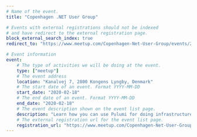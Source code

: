 ```yaml
---
# Name of the event.
title: "Copenhagen .NET User Group"

# Events with external registrations should not be indexed
# and have redirect to the external registration page.
block_external_search_index: true
redirect_to: "https://www.meetup.com/Copenhagen-Net-User-Group/events/268445025/"

# Event information
event:
    # The type of activities we will be doing at the event.
    type: ["meetup"]
    # The event address
    location: "Kanalvej 7, 2800 Kongens Lyngby, Denmark"
    # The start date of an event. Format YYYY-MM-DD
    start_date: "2020-02-18"
    # The end date of an event. Format YYYY-MM-DD
    end_date: "2020-02-18"
    # The event description shown on the event list page.
    description: "Learn how you can use Pulumi for doing infrastructure as code using C# and F#. This can be used for many different providers, so not Azure specific."
    # The external registration url for the event list page.
    registration_url: "https://www.meetup.com/Copenhagen-Net-User-Group/events/268445025/"
---
```

